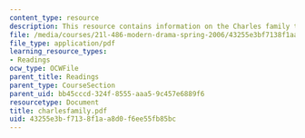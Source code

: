 ```yaml
---
content_type: resource
description: This resource contains information on the Charles family tree.
file: /media/courses/21l-486-modern-drama-spring-2006/43255e3bf7138f1aa8d0f6ee55fb85bc_charlesfamily.pdf
file_type: application/pdf
learning_resource_types:
- Readings
ocw_type: OCWFile
parent_title: Readings
parent_type: CourseSection
parent_uid: bb45cccd-324f-8555-aaa5-9c457e6889f6
resourcetype: Document
title: charlesfamily.pdf
uid: 43255e3b-f713-8f1a-a8d0-f6ee55fb85bc
---
```

